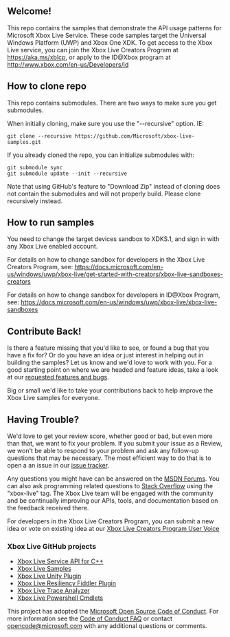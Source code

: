 ## Welcome!

This repo contains the samples that demonstrate the API usage patterns for Microsoft Xbox Live Service.
These code samples target the Universal Windows Platform (UWP) and Xbox One XDK.
To get access to the Xbox Live service, you can join the Xbox Live Creators Program at https://aka.ms/xblcp, or apply to the ID@Xbox program at http://www.xbox.com/en-us/Developers/id

## How to clone repo

This repo contains submodules.  There are two ways to make sure you get submodules.

When initially cloning, make sure you use the "--recursive" option. IE:

    git clone --recursive https://github.com/Microsoft/xbox-live-samples.git

If you already cloned the repo, you can initialize submodules with:

    git submodule sync
    git submodule update --init --recursive

Note that using GitHub's feature to "Download Zip" instead of cloning does not contain the submodules and will not properly build.  Please clone recursively instead.

## How to run samples

You need to change the target devices sandbox to XDKS.1, and sign in with any Xbox Live enabled account.

For details on how to change sandbox for developers in the Xbox Live Creators Program, see: https://docs.microsoft.com/en-us/windows/uwp/xbox-live/get-started-with-creators/xbox-live-sandboxes-creators

For details on how to change sandbox for developers in ID@Xbox Program, see:
https://docs.microsoft.com/en-us/windows/uwp/xbox-live/xbox-live-sandboxes


## Contribute Back!

Is there a feature missing that you'd like to see, or found a bug that you have a fix for? Or do you have an idea or just interest in helping out in building the samples? Let us know and we'd love to work with you. For a good starting point on where we are headed and feature ideas, take a look at our [requested features and bugs](https://github.com/Microsoft/xbox-live-samples/issues).  

Big or small we'd like to take your contributions back to help improve the Xbox Live samples for everyone.

## Having Trouble?

We'd love to get your review score, whether good or bad, but even more than that, we want to fix your problem. If you submit your issue as a Review, we won't be able to respond to your problem and ask any follow-up questions that may be necessary. The most efficient way to do that is to open a an issue in our [issue tracker](https://github.com/Microsoft/xbox-live-samples/issues).  

Any questions you might have can be answered on the [MSDN Forums](https://social.msdn.microsoft.com/Forums/en-US/home?forum=xboxlivedev).  You can also ask programming related questions to [Stack Overflow](http://stackoverflow.com/questions/tagged/xbox-live) using the "xbox-live" tag.  The Xbox Live team will be engaged with the community and be continually improving our APIs, tools, and documentation based on the feedback received there.  

For developers in the Xbox Live Creators Program, you can submit a new idea or vote on existing idea at our [Xbox Live Creators Program User Voice](https://aka.ms/xblcpuv)

### Xbox Live GitHub projects
*   [Xbox Live Service API for C++](https://github.com/Microsoft/xbox-live-api)
*   [Xbox Live Samples](https://github.com/Microsoft/xbox-live-samples)
*   [Xbox Live Unity Plugin](https://github.com/Microsoft/xbox-live-unity-plugin)
*   [Xbox Live Resiliency Fiddler Plugin](https://github.com/Microsoft/xbox-live-resiliency-fiddler-plugin)
*   [Xbox Live Trace Analyzer](https://github.com/Microsoft/xbox-live-trace-analyzer)
*   [Xbox Live Powershell Cmdlets](https://github.com/Microsoft/xbox-live-powershell-module)


This project has adopted the [Microsoft Open Source Code of Conduct](https://opensource.microsoft.com/codeofconduct/). For more information see the [Code of Conduct FAQ](https://opensource.microsoft.com/codeofconduct/faq/) or contact [opencode@microsoft.com](mailto:opencode@microsoft.com) with any additional questions or comments.
